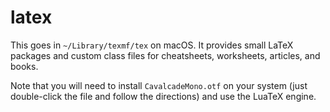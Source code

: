 
# latex

This goes in `~/Library/texmf/tex` on macOS. It provides small LaTeX
packages and custom class files for cheatsheets, worksheets, articles,
and books.

Note that you will need to install `CavalcadeMono.otf` on your system
(just double-click the file and follow the directions) and use the
LuaTeX engine.